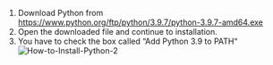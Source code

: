 1. Download Python from https://www.python.org/ftp/python/3.9.7/python-3.9.7-amd64.exe
2. Open the downloaded file and continue to installation.
3. You have to check the box called “Add Python 3.9 to PATH“
![How-to-Install-Python-2](https://user-images.githubusercontent.com/44648395/133725440-9ecce508-fba8-4f98-97cd-e36beda06a31.jpg)
